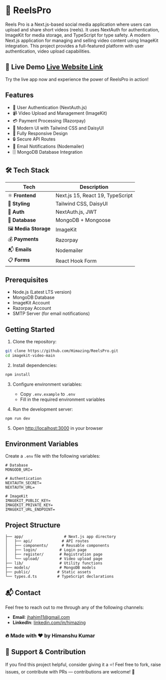 # 🎥 ReelsPro
Reels Pro is a Next.js-based social media application where users can upload and share short videos (reels). It uses NextAuth for authentication, ImageKit for media storage, and TypeScript for type safety. A modern Next.js application for managing and selling video content using ImageKit integration. This project provides a full-featured platform with user authentication, video upload capabilities.

## <a name="live-demo"> 🚀 Live Demo [Live Website Link](https://reelspro-sand.vercel.app/)
Try the live app now and experience the power of ReelsPro in action!

## Features

- 🔐 User Authentication (NextAuth.js)
- 📹 Video Upload and Management (ImageKit)
- 💳 Payment Processing (Razorpay)
- 🎨 Modern UI with Tailwind CSS and DaisyUI
- 📱 Fully Responsive Design
- 🔒 Secure API Routes
- 📧 Email Notifications (Nodemailer)
- 🗄️ MongoDB Database Integration

## 🛠 Tech Stack

| Tech                  | Description                      |
| --------------------- | -------------------------------- |
| ⚛️ **Frontend**       | Next.js 15, React 19, TypeScript |
| 🎨 **Styling**        | Tailwind CSS, DaisyUI            |
| 🔐 **Auth**           | NextAuth.js, JWT                 |
| 🧮 **Database**       | MongoDB + Mongoose               |
| 🖼️ **Media Storage**  | ImageKit                         |
| 💰 **Payments**       | Razorpay                         |
| 📬 **Emails**         | Nodemailer                       |
| 📋 **Forms**          | React Hook Form                  |

## Prerequisites

- Node.js (Latest LTS version)
- MongoDB Database
- ImageKit Account
- Razorpay Account
- SMTP Server (for email notifications)

## Getting Started

1. Clone the repository:
```bash
git clone https://github.com/Himazing/ReelsPro.git
cd imagekit-video-main
```

2. Install dependencies:
```bash
npm install
```

3. Configure environment variables:
   - Copy `.env.example` to `.env`
   - Fill in the required environment variables

4. Run the development server:
```bash
npm run dev
```

5. Open [http://localhost:3000](http://localhost:3000) in your browser

## Environment Variables

Create a `.env` file with the following variables:

```env
# Database
MONGODB_URI=

# Authentication
NEXTAUTH_SECRET=
NEXTAUTH_URL=

# ImageKit
IMAGEKIT_PUBLIC_KEY=
IMAGEKIT_PRIVATE_KEY=
IMAGEKIT_URL_ENDPOINT=
```

## Project Structure

```
├── app/                  # Next.js app directory
│   ├── api/             # API routes
│   ├── components/      # Reusable components
│   ├── login/          # Login page
│   ├── register/       # Registration page
│   └── upload/         # Video upload page
├── lib/                # Utility functions
├── models/             # MongoDB models
├── public/            # Static assets
└── types.d.ts         # TypeScript declarations
```


## 📬 Contact

Feel free to reach out to me through any of the following channels:

- **Email**: [jhahim11@gmail.com](mailto:jhahim11@gmail.com)
- **LinkedIn**: [linkedin.com/in/himazing](https://www.linkedin.com/in/himazing/)

### 🔥 Made with ❤️ by **Himanshu Kumar**

## 🌟 Support & Contribution

If you find this project helpful, consider giving it a ⭐️!
Feel free to fork, raise issues, or contribute with PRs — contributions are welcome! 🤝
